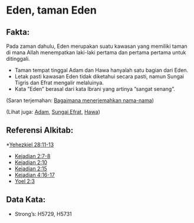 # Eden, taman Eden

## Fakta:

Pada zaman dahulu, Eden merupakan suatu kawasan yang memiliki taman di mana Allah  menempatkan laki-laki pertama dan pertama pertama untuk ditinggali.

* Taman tempat tinggal Adam dan Hawa hanyalah satu bagian dari Eden.
* Letak pasti kawasan Eden tidak diketahui secara pasti, namun Sungai Tigris dan Efrat mengalir melaluinya.
* Kata ”Eden” berasal dari kata Ibrani yang artinya ”sangat senang”.

(Saran terjemahan: [Bagaimana menerjemahkan nama-nama](rc://en/ta/man/translate/translate-names))

(Lihat juga: [Adam](../names/adam.md), [Sungai Efrat](../names/euphrates.md), [Hawa](../names/eve.md))

## Referensi Alkitab:

*[Yehezkiel 28:11-13](rc://en/tn/help/ezk/28/11)
* [Kejadian 2:7-8](rc://en/tn/help/gen/02/07)
* [Kejadian 2:10](rc://en/tn/help/gen/02/10)
* [Kejadian 2:15](rc://en/tn/help/gen/02/15)
* [Kejadian 4:16-17](rc://en/tn/help/gen/04/16)
* [Yoel 2:3](rc://en/tn/help/jol/02/3)

## Data Kata:

* Strong’s: H5729, H5731
